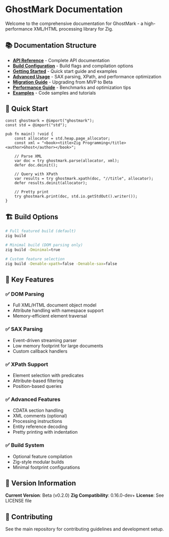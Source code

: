 # GhostMark Documentation

Welcome to the comprehensive documentation for GhostMark - a high-performance XML/HTML processing library for Zig.

## 📚 Documentation Structure

- **[API Reference](api-reference.md)** - Complete API documentation
- **[Build Configuration](build-configuration.md)** - Build flags and compilation options
- **[Getting Started](getting-started.md)** - Quick start guide and examples
- **[Advanced Usage](advanced-usage.md)** - SAX parsing, XPath, and performance optimization
- **[Migration Guide](migration-guide.md)** - Upgrading from MVP to Beta
- **[Performance Guide](performance-guide.md)** - Benchmarks and optimization tips
- **[Examples](examples/)** - Code samples and tutorials

## 🚀 Quick Start

```zig
const ghostmark = @import("ghostmark");
const std = @import("std");

pub fn main() !void {
    const allocator = std.heap.page_allocator;
    const xml = "<book><title>Zig Programming</title><author>Ghost</author></book>";

    // Parse XML
    var doc = try ghostmark.parse(allocator, xml);
    defer doc.deinit();

    // Query with XPath
    var results = try ghostmark.xpath(doc, "//title", allocator);
    defer results.deinit(allocator);

    // Pretty print
    try ghostmark.print(doc, std.io.getStdOut().writer());
}
```

## 🏗️ Build Options

```bash
# Full featured build (default)
zig build

# Minimal build (DOM parsing only)
zig build -Dminimal=true

# Custom feature selection
zig build -Denable-xpath=false -Denable-sax=false
```

## 🎯 Key Features

### ✅ DOM Parsing
- Full XML/HTML document object model
- Attribute handling with namespace support
- Memory-efficient element traversal

### ✅ SAX Parsing
- Event-driven streaming parser
- Low memory footprint for large documents
- Custom callback handlers

### ✅ XPath Support
- Element selection with predicates
- Attribute-based filtering
- Position-based queries

### ✅ Advanced Features
- CDATA section handling
- XML comments (optional)
- Processing instructions
- Entity reference decoding
- Pretty printing with indentation

### ✅ Build System
- Optional feature compilation
- Zig-style modular builds
- Minimal footprint configurations

## 📖 Version Information

**Current Version**: Beta (v0.2.0)
**Zig Compatibility**: 0.16.0-dev+
**License**: See LICENSE file

## 🤝 Contributing

See the main repository for contributing guidelines and development setup.